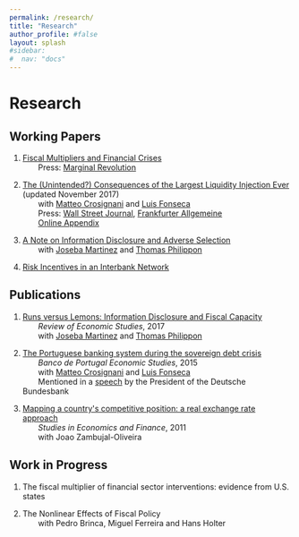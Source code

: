```yaml
---
permalink: /research/
title: "Research"
author_profile: #false
layout: splash
#sidebar:
#  nav: "docs"
---
```


# Research

## Working Papers

1. [Fiscal Multipliers and Financial Crises](https://www.dropbox.com/s/j1bwz2c07qx5ep3/fariaecastro_2017.pdf?raw=1)  
&nbsp;&nbsp;&nbsp;&nbsp;&nbsp;&nbsp; Press: [Marginal Revolution](http://marginalrevolution.com/marginalrevolution/2016/11/kind-countercyclical-fiscal-policy-best.html)  

2. [The (Unintended?) Consequences of the Largest Liquidity Injection Ever](https://www.dropbox.com/s/g04qz4536iadlua/CCF.pdf?raw=1) (updated November 2017) <br/>
&nbsp;&nbsp;&nbsp;&nbsp;&nbsp;&nbsp; with [Matteo Crosignani](http://matteocrosignani.com/) and [Luis Fonseca](http://www.luispfonseca.com/)  
&nbsp;&nbsp;&nbsp;&nbsp;&nbsp;&nbsp; Press: [Wall Street Journal](https://www.wsj.com/articles/fed-paper-looks-at-unintended-consequences-of-largest-liquidity-injection-ever-1486748614), [Frankfurter Allgemeine](http://blogs.faz.net/fazit/2016/01/06/was-kann-die-ezb-7140/)  
&nbsp;&nbsp;&nbsp;&nbsp;&nbsp;&nbsp; [Online Appendix](https://www.dropbox.com/s/rmr9ba6jd8sgsla/CCF_OA.pdf?raw=1)

3. [A Note on Information Disclosure and Adverse Selection](https://www.dropbox.com/s/9zgcv7a8h38fcu0/Note_Information_Disclosure.pdf?raw=1)  
&nbsp;&nbsp;&nbsp;&nbsp;&nbsp;&nbsp; with [Joseba Martinez](http://www.josebamartinez.me/) and [Thomas Philippon](http://pages.stern.nyu.edu/~tphilipp/)  

4. [Risk Incentives in an Interbank Network](https://www.dropbox.com/s/5waoj8jmme66xzr/interbank_networks.pdf?raw=1) 


## Publications
1. [Runs versus Lemons: Information Disclosure and Fiscal Capacity](https://www.dropbox.com/s/cr6nji4uhab70hz/runs_versus_lemons.pdf?raw=1)  
&nbsp;&nbsp;&nbsp;&nbsp;&nbsp;&nbsp; *Review of Economic Studies*, 2017  
&nbsp;&nbsp;&nbsp;&nbsp;&nbsp;&nbsp; with [Joseba Martinez](http://www.josebamartinez.me/) and [Thomas Philippon](http://pages.stern.nyu.edu/~tphilipp/) 

2. [The Portuguese banking system during the sovereign debt crisis](https://www.dropbox.com/s/ef99liyrfjt1qx1/CCF2015.pdf?raw=1)  
&nbsp;&nbsp;&nbsp;&nbsp;&nbsp;&nbsp; *Banco de Portugal Economic Studies*, 2015  
&nbsp;&nbsp;&nbsp;&nbsp;&nbsp;&nbsp; with [Matteo Crosignani](http://matteocrosignani.com/) and [Luis Fonseca](http://www.luispfonseca.com/)  
&nbsp;&nbsp;&nbsp;&nbsp;&nbsp;&nbsp; Mentioned in a [speech](https://www.bundesbank.de/Redaktion/EN/Reden/2015/2015_12_10_weidmann.html) by the President of the Deutsche Bundesbank

3. [Mapping a country's competitive position: a real exchange rate approach](http://www.emeraldinsight.com/doi/abs/10.1108/10867371111141981)  
&nbsp;&nbsp;&nbsp;&nbsp;&nbsp;&nbsp; *Studies in Economics and Finance*, 2011  
&nbsp;&nbsp;&nbsp;&nbsp;&nbsp;&nbsp; with Joao Zambujal-Oliveira


## Work in Progress
1. The fiscal multiplier of financial sector interventions: evidence from U.S. states  

2. The Nonlinear Effects of Fiscal Policy <br/>
&nbsp;&nbsp;&nbsp;&nbsp;&nbsp;&nbsp; with Pedro Brinca, Miguel Ferreira and Hans Holter



